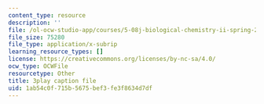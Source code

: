 ```yaml
---
content_type: resource
description: ''
file: /ol-ocw-studio-app/courses/5-08j-biological-chemistry-ii-spring-2016/1ab54c0f715b5675bef3fe3f8634d7df_HOXw6_ztAqQ.vtt
file_size: 75280
file_type: application/x-subrip
learning_resource_types: []
license: https://creativecommons.org/licenses/by-nc-sa/4.0/
ocw_type: OCWFile
resourcetype: Other
title: 3play caption file
uid: 1ab54c0f-715b-5675-bef3-fe3f8634d7df
---
```

